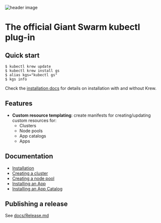 ![header image](https://user-images.githubusercontent.com/273727/85553386-2ee41980-b624-11ea-91f9-a6bdfe4d10a8.png)

# The official Giant Swarm kubectl plug-in

## Quick start

```nohighlight
$ kubectl krew update
$ kubectl krew install gs
$ alias kgs="kubectl gs"
$ kgs info
```

Check the [installation docs](https://github.com/giantswarm/kubectl-gs/blob/master/docs/installation.md) for details on installation with and without Krew.

## Features

- **Custom resource templating**: create manifests for creating/updating custom resources for:
  - Clusters
  - Node pools
  - App catalogs
  - Apps

## Documentation

- [Installation](https://github.com/giantswarm/kubectl-gs/blob/master/docs/installation.md)
- [Creating a cluster](https://github.com/giantswarm/kubectl-gs/blob/master/docs/template-cluster-cr.md)
- [Creating a node pool](https://github.com/giantswarm/kubectl-gs/blob/master/docs/template-nodepool-cr.md)
- [Installing an App](https://github.com/giantswarm/kubectl-gs/blob/master/docs/template-app-cr.md)
- [Installing an App Catalog](https://github.com/giantswarm/kubectl-gs/blob/master/docs/template-catalog-cr.md)

## Publishing a release

See [docs/Release.md](https://github.com/giantswarm/kubectl-gs/blob/master/docs/Release.md)

